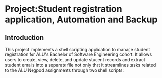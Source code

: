 <h1>Project:Student registration application, Automation and Backup</h1>
<h2>Introduction</h2>

This project implements a shell scripting application to manage student registration for ALU's Bachelor of Software Engineering cohort. It allows users to create, view, delete, and update student records and extract student emails into a separate file not only that it  streamlines tasks related to the ALU Negpod assignments through two shell scripts:
